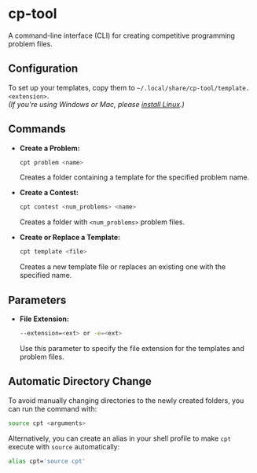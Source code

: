 # cp-tool
A command-line interface (CLI) for creating competitive programming problem files.

## Configuration
To set up your templates, copy them to `~/.local/share/cp-tool/template.<extension>`.  
*(If you're using Windows or Mac, please [install Linux](https://github.com/Amog-OS/AmogOS).)*

## Commands
- **Create a Problem:**
  ```bash
  cpt problem <name>
  ```
  Creates a folder containing a template for the specified problem name.

- **Create a Contest:**
  ```bash
  cpt contest <num_problems> <name>
  ```
  Creates a folder with `<num_problems>` problem files.

- **Create or Replace a Template:**
  ```bash
  cpt template <file>
  ```
  Creates a new template file or replaces an existing one with the specified name.

## Parameters
- **File Extension:**
  ```bash
  --extension=<ext> or -e=<ext>
  ```
  Use this parameter to specify the file extension for the templates and problem files.

## Automatic Directory Change
To avoid manually changing directories to the newly created folders, you can run the command with:
```bash
source cpt <arguments>
```
Alternatively, you can create an alias in your shell profile to make `cpt` execute with `source` automatically:
```bash
alias cpt='source cpt'
```
